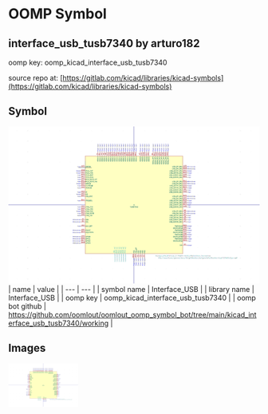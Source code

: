 # OOMP Symbol  
## interface_usb_tusb7340  by arturo182  
  
oomp key: oomp_kicad_interface_usb_tusb7340  
  
source repo at: [https://gitlab.com/kicad/libraries/kicad-symbols](https://gitlab.com/kicad/libraries/kicad-symbols)  
## Symbol  
  
[![working.png](working_600.png)](working.png)  
| name | value | 
| --- | --- | 
| symbol name | Interface_USB | 
| library name | Interface_USB | 
| oomp key | oomp_kicad_interface_usb_tusb7340 | 
| oomp bot github | https://github.com/oomlout/oomlout_oomp_symbol_bot/tree/main/kicad_interface_usb_tusb7340/working | 
## Images  
  
[![working.png](working_140.png)](working.png)  
